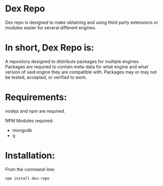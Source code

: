 Dex Repo
===========
Dex repo is designed to make obtaining and using third party extensions or modules easier for several different engines. 

In short, Dex Repo is:
======================
A repository designed to distribute packages for multiple engines. Packages are required to contain meta-data for what engine and what version of said engine they are compatible with. Packages may or may not be tested, accepted, or verified to work. 

Requirements:
=============
nodejs and npm are required.

NPM Modules required:

* mongodb
* q


Installation:
=============
From the command-line:

	npm install dex-repo